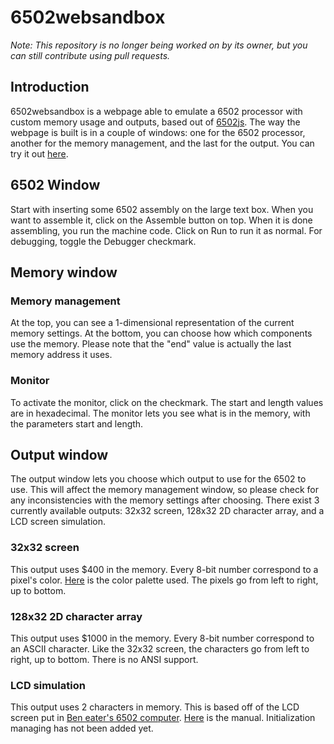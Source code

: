 # 6502websandbox
*Note: This repository is no longer being worked on by its owner, but you can still contribute using pull requests.*
## Introduction
6502websandbox is a webpage able to emulate a 6502 processor with custom memory usage and outputs, based out of [6502js](https://github.com/skilldrick/6502js).
The way the webpage is built is in a couple of windows: one for the 6502 processor, another for the memory management, and the last for the output.
You can try it out [here](https://ponali.github.io/6502websandbox/).
## 6502 Window
Start with inserting some 6502 assembly on the large text box. When you want to assemble it, click on the Assemble button on top.
When it is done assembling, you run the machine code. Click on Run to run it as normal. For debugging, toggle the Debugger checkmark.
## Memory window
### Memory management
At the top, you can see a 1-dimensional representation of the current memory settings.
At the bottom, you can choose how which components use the memory. Please note that the "end" value is actually the last memory address it uses.
### Monitor
To activate the monitor, click on the checkmark. The start and length values are in hexadecimal.
The monitor lets you see what is in the memory, with the parameters start and length.
## Output window
The output window lets you choose which output to use for the 6502 to use. This will affect the memory management window, so please check for any inconsistencies with the memory settings after choosing.
There exist 3 currently available outputs: 32x32 screen, 128x32 2D character array, and a LCD screen simulation.
### 32x32 screen
This output uses $400 in the memory. Every 8-bit number correspond to a pixel's color. [Here](https://upload.wikimedia.org/wikipedia/commons/1/15/Xterm_256color_chart.svg) is the color palette used.
The pixels go from left to right, up to bottom.
### 128x32 2D character array
This output uses $1000 in the memory. Every 8-bit number correspond to an ASCII character. Like the 32x32 screen, the characters go from left to right, up to bottom. There is no ANSI support.
### LCD simulation
This output uses 2 characters in memory. This is based off of the LCD screen put in [Ben eater's 6502 computer](https://eater.net/6502). [Here](https://www.sparkfun.com/datasheets/LCD/HD44780.pdf) is the manual. Initialization managing has not been added yet.
